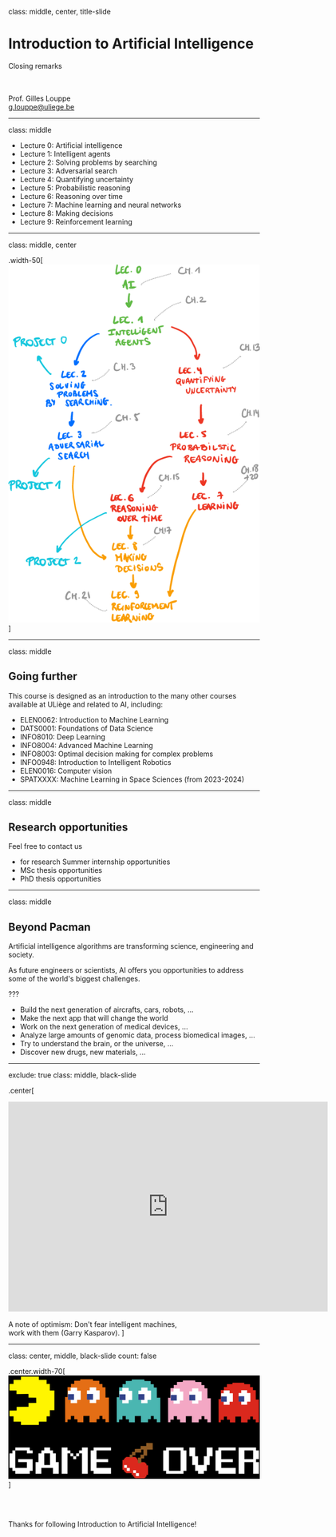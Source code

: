 class: middle, center, title-slide

# Introduction to Artificial Intelligence

Closing remarks

<br><br>
Prof. Gilles Louppe<br>
[g.louppe@uliege.be](mailto:g.louppe@uliege.be)

---

class: middle

- Lecture 0: Artificial intelligence
- Lecture 1: Intelligent agents
- Lecture 2: Solving problems by searching
- Lecture 3: Adversarial search
- Lecture 4: Quantifying uncertainty
- Lecture 5: Probabilistic reasoning
- Lecture 6: Reasoning over time
- Lecture 7: Machine learning and neural networks
- Lecture 8: Making decisions
- Lecture 9: Reinforcement learning

---

class: middle, center

.width-50[![](figures/lec0/map.png)]

---

class: middle

## Going further

This course is designed as an introduction to the many other courses available at ULiège and related to AI, including:

- ELEN0062: Introduction to Machine Learning
- DATS0001: Foundations of Data Science
- INFO8010: Deep Learning
- INFO8004: Advanced Machine Learning
- INFO8003: Optimal decision making for complex problems
- INFO0948: Introduction to Intelligent Robotics
- ELEN0016: Computer vision
- SPATXXXX: Machine Learning in Space Sciences (from 2023-2024)

---

class: middle

## Research opportunities

Feel free to contact us
- for research Summer internship opportunities
- MSc thesis opportunities
- PhD thesis opportunities

---

class: middle

## Beyond Pacman

Artificial intelligence algorithms are transforming science, engineering and society.

As future engineers or scientists, AI offers you opportunities to address some of the world's biggest challenges. 

???

- Build the next generation of aircrafts, cars, robots, ...
- Make the next app that will change the world
- Work on the next generation of medical devices, ...
- Analyze large amounts of genomic data, process biomedical images, ...
- Try to understand the brain, or the universe, ...
- Discover new drugs, new materials, ...

---

exclude: true
class: middle, black-slide

.center[
<iframe width="640" height="420" src="https://www.youtube.com/embed/NP8xt8o4_5Q?&loop=1&start=0" frameborder="0" volume="0" allowfullscreen></iframe>

A note of optimism: Don't fear intelligent machines,<br>
work with them (Garry Kasparov).
]

---

class: center, middle, black-slide
count: false

.center.width-70[![](figures/archives-lec-agi/gameover.png)]

<br><br>

Thanks for following Introduction to Artificial Intelligence!
